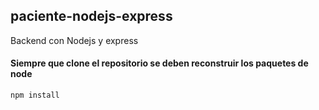 ## paciente-nodejs-express
Backend con Nodejs y express

#### Siempre que clone el repositorio se deben reconstruir los paquetes de node

`````` 
npm install
`````` 